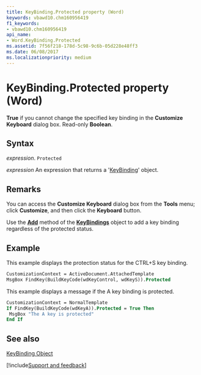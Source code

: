 ```yaml
---
title: KeyBinding.Protected property (Word)
keywords: vbawd10.chm160956419
f1_keywords:
- vbawd10.chm160956419
api_name:
- Word.KeyBinding.Protected
ms.assetid: 7f56f218-178d-5c98-9c6b-05d228e48ff3
ms.date: 06/08/2017
ms.localizationpriority: medium
---
```



# KeyBinding.Protected property (Word)

 **True** if you cannot change the specified key binding in the **Customize Keyboard** dialog box. Read-only **Boolean**.


## Syntax

_expression_. `Protected`

 _expression_ An expression that returns a '[KeyBinding](Word.KeyBinding.md)' object.


## Remarks

You can access the **Customize Keyboard** dialog box from the **Tools** menu; click **Customize**, and then click the **Keyboard** button.

Use the **[Add](Word.KeyBindings.Add.md)** method of the **[KeyBindings](Word.keybindings.md)** object to add a key binding regardless of the protected status.


## Example

This example displays the protection status for the CTRL+S key binding.


```vb
CustomizationContext = ActiveDocument.AttachedTemplate 
MsgBox FindKey(BuildKeyCode(wdKeyControl, wdKeyS)).Protected
```

This example displays a message if the A key binding is protected.




```vb
CustomizationContext = NormalTemplate 
If FindKey(BuildKeyCode(wdKeyA)).Protected = True Then 
 MsgBox "The A key is protected" 
End If
```


## See also


[KeyBinding Object](Word.KeyBinding.md)

[!include[Support and feedback](~/includes/feedback-boilerplate.md)]